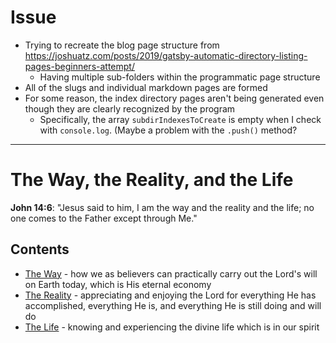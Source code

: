 # Issue

 - Trying to recreate the blog page structure from https://joshuatz.com/posts/2019/gatsby-automatic-directory-listing-pages-beginners-attempt/
   - Having multiple sub-folders within the programmatic page structure 
 - All of the slugs and individual markdown pages are formed
 - For some reason, the index directory pages aren't being generated even though they are clearly recognized by the program
   - Specifically, the array `subdirIndexesToCreate` is empty when I check with `console.log`. (Maybe a problem with the `.push()` method?


---


# The Way, the Reality, and the Life

**John 14:6**: "Jesus said to him, I am the way and the reality and the life; no one comes to the Father except through Me."



## Contents

 - [The Way](https://github.com/jerrytigerxu/way-reality-life/tree/master/blog/The%20Way) - how we as believers can practically carry out the Lord's will on Earth today, which is His eternal economy
 - [The Reality](https://github.com/jerrytigerxu/way-reality-life/tree/master/blog/The%20Reality) - appreciating and enjoying the Lord for everything He has accomplished, everything He is, and everything He is still doing and will do
 - [The Life](https://github.com/jerrytigerxu/way-reality-life/tree/master/blog/The%20Life) - knowing and experiencing the divine life which is in our spirit 
